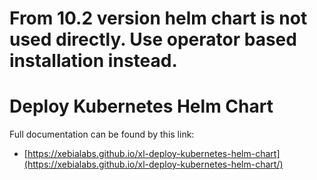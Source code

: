 
# From 10.2 version helm chart is not used directly. Use operator based installation instead.

# Deploy Kubernetes Helm Chart

Full documentation can be found by this link:
- [https://xebialabs.github.io/xl-deploy-kubernetes-helm-chart](https://xebialabs.github.io/xl-deploy-kubernetes-helm-chart/)

